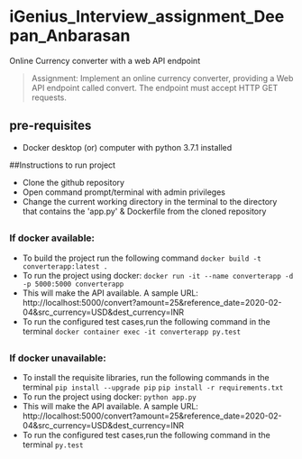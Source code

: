 # iGenius_Interview_assignment_Deepan_Anbarasan
 Online Currency converter with a web API endpoint
>Assignment: Implement an online currency converter, providing a Web API
> endpoint called convert.
The endpoint must accept HTTP GET requests.

## pre-requisites
- Docker desktop (or) computer with python 3.7.1 installed

##Instructions to run project
- Clone the github repository
- Open command prompt/terminal with admin privileges
- Change the current working directory in the terminal to the directory that
 contains the 'app.py' & Dockerfile from the cloned repository
 ##
### If docker available:
- To build the project run the following command 
`docker build -t converterapp:latest .`
- To run the project using docker:
`docker run -it --name converterapp -d -p 5000:5000 converterapp`
- This will make the API available. A sample URL: http://localhost:5000/convert?amount=25&reference_date=2020-02-04&src_currency=USD&dest_currency=INR
- To run the configured test cases,run the following command in the terminal
 `docker container exec -it converterapp py.test`
 ##
 ### If docker unavailable:
 - To install the requisite libraries, run the following commands in the
  terminal
    `pip install --upgrade pip`
    `pip install -r requirements.txt `
- To run the project using docker:
`python app.py`
- This will make the API available. A sample URL: http://localhost:5000/convert?amount=25&reference_date=2020-02-04&src_currency=USD&dest_currency=INR
- To run the configured test cases,run the following command in the terminal
 `py.test`
 ##